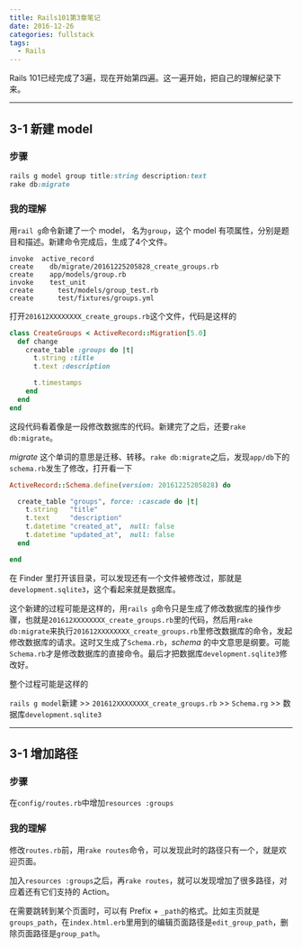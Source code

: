 ```yaml
---
title: Rails101第3章笔记
date: 2016-12-26
categories: fullstack
tags:
  - Rails
---
```


Rails 101已经完成了3遍，现在开始第四遍。这一遍开始，把自己的理解纪录下来。

---

## 3-1 新建 model

### 步骤

```ruby
rails g model group title:string description:text
rake db:migrate
```

### 我的理解

用`rail g`命令新建了一个 model， 名为`group`，这个 model 有项属性，分别是题目和描述。新建命令完成后，生成了4个文件。

```
invoke  active_record
create    db/migrate/20161225205828_create_groups.rb
create    app/models/group.rb
invoke    test_unit
create      test/models/group_test.rb
create      test/fixtures/groups.yml
```

打开`201612XXXXXXXX_create_groups.rb`这个文件，代码是这样的

```ruby
class CreateGroups < ActiveRecord::Migration[5.0]
  def change
    create_table :groups do |t|
      t.string :title
      t.text :description

      t.timestamps
    end
  end
end
```

这段代码看着像是一段修改数据库的代码。新建完了之后，还要`rake db:migrate`。

*migrate* 这个单词的意思是迁移、转移。`rake db:migrate`之后，发现`app/db`下的`schema.rb`发生了修改，打开看一下

```ruby
ActiveRecord::Schema.define(version: 20161225205828) do

  create_table "groups", force: :cascade do |t|
    t.string   "title"
    t.text     "description"
    t.datetime "created_at",  null: false
    t.datetime "updated_at",  null: false
  end

end
```

在 Finder 里打开该目录，可以发现还有一个文件被修改过，那就是`development.sqlite3`，这个看起来就是数据库。

这个新建的过程可能是这样的，用`rails g`命令只是生成了修改数据库的操作步骤，也就是`201612XXXXXXXX_create_groups.rb`里的代码，然后用`rake db:migrate`来执行`201612XXXXXXXX_create_groups.rb`里修改数据库的命令，发起修改数据库的请求。这时又生成了`Schema.rb`，*schema* 的中文意思是纲要。可能`Schema.rb`才是修改数据库的直接命令。最后才把数据库`development.sqlite3`修改好。

整个过程可能是这样的

`rails g model`新建 >> `201612XXXXXXXX_create_groups.rb` >> `Schema.rg` >> 数据库`development.sqlite3`

---

## 3-1 增加路径

### 步骤

在`config/routes.rb`中增加`resources :groups`

### 我的理解

修改`routes.rb`前，用`rake routes`命令，可以发现此时的路径只有一个，就是欢迎页面。

加入`resources :groups`之后，再`rake routes`，就可以发现增加了很多路径，对应着还有它们支持的 Action。

在需要跳转到某个页面时，可以有 Prefix + `_path`的格式。比如主页就是 `groups_path`，在`index.html.erb`里用到的编辑页面路径是`edit_group_path`，删除页面路径是`group_path`。
